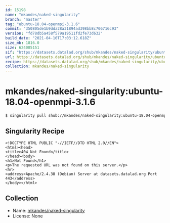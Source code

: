 ```yaml
---
id: 15198
name: "mkandes/naked-singularity"
branch: "master"
tag: "ubuntu-18.04-openmpi-3.1.6"
commit: "350805de1b9dda28a31894ad398bb8c706716c93"
version: "fd78db5a458f579a19511fd2fe73d632"
build_date: "2021-04-10T17:03:12.618Z"
size_mb: 1816.0
size: 624005151
sif: "https://datasets.datalad.org/shub/mkandes/naked-singularity/ubuntu-18.04-openmpi-3.1.6/2021-04-10-350805de-fd78db5a/fd78db5a458f579a19511fd2fe73d632.sif"
url: https://datasets.datalad.org/shub/mkandes/naked-singularity/ubuntu-18.04-openmpi-3.1.6/2021-04-10-350805de-fd78db5a/
recipe: https://datasets.datalad.org/shub/mkandes/naked-singularity/ubuntu-18.04-openmpi-3.1.6/2021-04-10-350805de-fd78db5a/Singularity
collection: mkandes/naked-singularity
---
```


# mkandes/naked-singularity:ubuntu-18.04-openmpi-3.1.6

```bash
$ singularity pull shub://mkandes/naked-singularity:ubuntu-18.04-openmpi-3.1.6
```

## Singularity Recipe

```singularity
<!DOCTYPE HTML PUBLIC "-//IETF//DTD HTML 2.0//EN">
<html><head>
<title>404 Not Found</title>
</head><body>
<h1>Not Found</h1>
<p>The requested URL was not found on this server.</p>
<hr>
<address>Apache/2.4.38 (Debian) Server at datasets.datalad.org Port 443</address>
</body></html>
```

## Collection

 - Name: [mkandes/naked-singularity](https://github.com/mkandes/naked-singularity)
 - License: None

